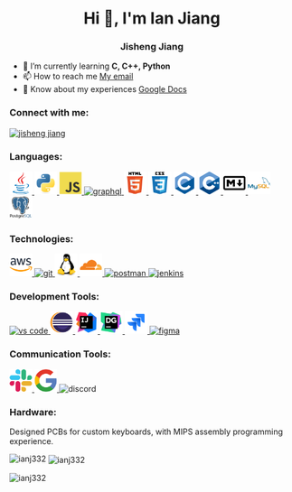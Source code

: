 <h1 align="center">Hi 👋, I'm Ian Jiang</h1>
<h3 align="center">Jisheng Jiang</h3>

- 🌱 I’m currently learning **C, C++, Python**
- 📫 How to reach me [My email](mailto:jiangjs03@gmail.com)
- 📄 Know about my experiences [Google Docs](https://docs.google.com/document/d/1UWHUVMSUHGdj_Qy9eERZWDAPh4XMLlzg/edit?usp=sharing&ouid=103718275853915503424&rtpof=true&sd=true)

<h3 align="left">Connect with me:</h3>
<p align="left">
<a href="https://linkedin.com/in/jisheng-jiang" target="blank"><img align="center" src="https://raw.githubusercontent.com/rahuldkjain/github-profile-readme-generator/master/src/images/icons/Social/linked-in-alt.svg" alt="jisheng jiang" height="30" width="40" /></a>
</p>

<h3 align="left">Languages:</h3>
<p align="left">
  <a href="https://www.java.com" target="_blank" rel="noreferrer">
    <img src="https://raw.githubusercontent.com/devicons/devicon/master/icons/java/java-original.svg" alt="java" width="40" height="40"/> 
  </a>
  <a href="https://www.python.org" target="_blank" rel="noreferrer">
    <img src="https://raw.githubusercontent.com/devicons/devicon/master/icons/python/python-original.svg" alt="python" width="40" height="40"/> 
  </a>
  <a href="https://developer.mozilla.org/en-US/docs/Web/JavaScript" target="_blank" rel="noreferrer">
    <img src="https://raw.githubusercontent.com/devicons/devicon/master/icons/javascript/javascript-original.svg" alt="javascript" width="40" height="40"/> 
  </a>
  <a href="https://graphql.org" target="_blank" rel="noreferrer">
    <img src="https://www.vectorlogo.zone/logos/graphql/graphql-icon.svg" alt="graphql" width="40" height="40"/> 
  </a>
  <a href="https://www.w3.org/html/" target="_blank" rel="noreferrer">
    <img src="https://raw.githubusercontent.com/devicons/devicon/master/icons/html5/html5-original-wordmark.svg" alt="html5" width="40" height="40"/> 
  </a>
  <a href="https://www.w3schools.com/css/" target="_blank" rel="noreferrer">
    <img src="https://raw.githubusercontent.com/devicons/devicon/master/icons/css3/css3-original-wordmark.svg" alt="css3" width="40" height="40"/> 
  </a>
  <a href="https://www.cprogramming.com/" target="_blank" rel="noreferrer">
    <img src="https://raw.githubusercontent.com/devicons/devicon/master/icons/c/c-original.svg" alt="c" width="40" height="40"/> 
  </a>
  <a href="https://www.w3schools.com/cpp/" target="_blank" rel="noreferrer">
    <img src="https://raw.githubusercontent.com/devicons/devicon/master/icons/cplusplus/cplusplus-original.svg" alt="cplusplus" width="40" height="40"/> 
  </a>
  <a href="https://www.markdownguide.org/" target="_blank" rel="noreferrer">
    <img src="https://raw.githubusercontent.com/devicons/devicon/master/icons/markdown/markdown-original.svg" alt="markdown" width="40" height="40"/> 
  </a>
  <a href="https://www.mysql.com/" target="_blank" rel="noreferrer">
    <img src="https://raw.githubusercontent.com/devicons/devicon/master/icons/mysql/mysql-original-wordmark.svg" alt="mysql" width="40" height="40"/> 
  </a>
  <a href="https://www.postgresql.org" target="_blank" rel="noreferrer">
    <img src="https://raw.githubusercontent.com/devicons/devicon/master/icons/postgresql/postgresql-original-wordmark.svg" alt="postgresql" width="40" height="40"/> 
  </a>
</p>

<h3 align="left">Technologies:</h3>
<p align="left">
  <a href="https://aws.amazon.com" target="_blank" rel="noreferrer">
    <img src="https://raw.githubusercontent.com/devicons/devicon/master/icons/amazonwebservices/amazonwebservices-original-wordmark.svg" alt="aws" width="40" height="40"/> 
  </a>
  <a href="https://git-scm.com/" target="_blank" rel="noreferrer">
    <img src="https://www.vectorlogo.zone/logos/git-scm/git-scm-icon.svg" alt="git" width="40" height="40"/> 
  </a>
  <a href="https://www.linux.org/" target="_blank" rel="noreferrer">
    <img src="https://raw.githubusercontent.com/devicons/devicon/master/icons/linux/linux-original.svg" alt="linux" width="40" height="40"/> 
  </a>
  <a href="https://www.cloudflare.com/" target="_blank" rel="noreferrer">
    <img src="https://raw.githubusercontent.com/devicons/devicon/master/icons/cloudflare/cloudflare-original.svg" alt="cloudflare" width="40" height="40"/> 
  </a>
  <a href="https://www.postman.com/" target="_blank" rel="noreferrer">
    <img src="https://www.vectorlogo.zone/logos/getpostman/getpostman-icon.svg" alt="postman" width="40" height="40"/> 
  </a>
  <a href="https://www.jenkins.io/" target="_blank" rel="noreferrer">
    <img src="https://www.vectorlogo.zone/logos/jenkins/jenkins-icon.svg" alt="jenkins" width="40" height="40"/> 
  </a>
</p>

<h3 align="left">Development Tools:</h3>
<p align="left">
  <a href="https://code.visualstudio.com/" target="_blank" rel="noreferrer">
    <img src="https://cdn.icon-icons.com/icons2/2107/PNG/512/file_type_vscode_icon_130084.png" alt="vs code" width="40" height="40"/> 
  </a>
  <a href="https://www.eclipse.org/" target="_blank" rel="noreferrer">
    <img src="https://raw.githubusercontent.com/devicons/devicon/master/icons/eclipse/eclipse-original.svg" alt="eclipse" width="40" height="40"/> 
  </a>
  <a href="https://www.jetbrains.com/idea/" target="_blank" rel="noreferrer">
    <img src="https://raw.githubusercontent.com/devicons/devicon/master/icons/intellij/intellij-original.svg" alt="intellij" width="40" height="40"/> 
  </a>
  <a href="https://www.jetbrains.com/datagrip/" target="_blank" rel="noreferrer">
    <img src="https://raw.githubusercontent.com/devicons/devicon/master/icons/datagrip/datagrip-original.svg" alt="datagrip" width="40" height="40"/> 
  </a>
  <a href="https://www.atlassian.com/software/jira" target="_blank" rel="noreferrer">
    <img src="https://raw.githubusercontent.com/devicons/devicon/master/icons/jira/jira-original.svg" alt="jira" width="40" height="40"/> 
  </a>
  <a href="https://www.figma.com/" target="_blank" rel="noreferrer">
    <img src="https://www.vectorlogo.zone/logos/figma/figma-icon.svg" alt="figma" width="40" height="40"/> 
  </a>
</p>

<h3 align="left">Communication Tools:</h3>
<p align="left">
  <a href="https://slack.com/" target="_blank" rel="noreferrer">
    <img src="https://raw.githubusercontent.com/devicons/devicon/master/icons/slack/slack-original.svg" alt="slack" width="40" height="40"/> 
  </a>
  <a href="https://www.google.com/drive/" target="_blank" rel="noreferrer">
    <img src="https://raw.githubusercontent.com/devicons/devicon/master/icons/google/google-original.svg" alt="google drive" width="40" height="40"/> 
  </a>
    <img src="https://raw.githubusercontent.com/devicons/devicon/master/icons/discord/discord-original.svg" alt="discord" width="40" height="40"/> 
  </a>
</p>

<h3 align="left">Hardware:</h3>
<p align="left">
  Designed PCBs for custom keyboards, with MIPS assembly programming experience.
</p>

<p><img align="left" src="https://github-readme-stats.vercel.app/api/top-langs?username=ianj332&show_icons=true&locale=en&layout=compact" alt="ianj332" /></p>

<p>&nbsp;<img align="center" src="https://github-readme-stats.vercel.app/api?username=ianj332&show_icons=true&locale=en" alt="ianj332" /></p>

<p><img align="center" src="https://github-readme-streak-stats.herokuapp.com/?user=ianj332&" alt="ianj332" /></p>
    
